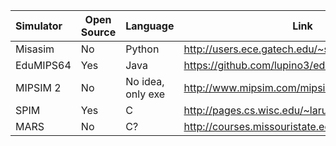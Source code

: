 | **Simulator** | **Open Source** | **Language** | **Link**  | 
|:--------------|-----------------|--------------|-----------|
| Misasim | No | Python | http://users.ece.gatech.edu/~scotty/misasim/ |
| EduMIPS64| Yes | Java | https://github.com/lupino3/edumips64 |
| MIPSIM 2 | No | No idea, only exe | http://www.mipsim.com/mipsim/download.aspx |
| SPIM | Yes | C | http://pages.cs.wisc.edu/~larus/spim.html |
| MARS | No | C? | http://courses.missouristate.edu/kenvollmar/mars/ |
